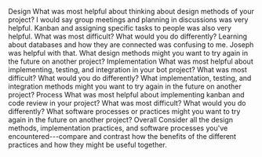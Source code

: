 Design
What was most helpful about thinking about design methods of your project?
I would say group meetings and planning in discussions was very helpful. Kanban and assigning specific tasks to people was also very helpful.
What was most difficult? What would you do differently?
Learning about databases and how they are connected was confusing to me. Joseph was helpful with that.
What design methods might you want to try again in the future on another project?
Implementation
What was most helpful about implementing, testing, and integration in your bot project?
What was most difficult? What would you do differently?
What implementation, testing, and integration methods might you want to try again in the future on another project?
Process
What was most helpful about implementing kanban and code review in your project?
What was most difficult? What would you do differently?
What software processes or practices might you want to try again in the future on another project?
Overall
Consider all the design methods, implementation practices, and software processes you've encountered---compare and contrast how the benefits of the different practices and how they might be useful together.
